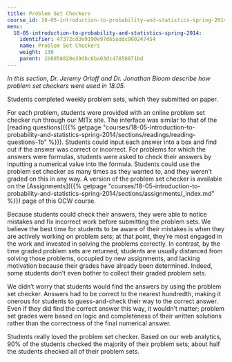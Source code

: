```yaml
---
title: Problem Set Checkers
course_id: 18-05-introduction-to-probability-and-statistics-spring-2014
menu:
  18-05-introduction-to-probability-and-statistics-spring-2014:
    identifier: 47372cd3e9190e97d65addc960247454
    name: Problem Set Checkers
    weight: 130
    parent: 1b6858820e39dbc6ba03dc47858871bd
---
```

_In this section, Dr. Jeremy Orloff and Dr. Jonathan Bloom describe how problem set checkers were used in 18.05._

Students completed weekly problem sets, which they submitted on paper.

For each problem, students were provided with an online problem set checker run through our MITx site. The interface was similar to that of the [reading questions]({{% getpage "courses/18-05-introduction-to-probability-and-statistics-spring-2014/sections/readings/reading-questions-1b" %}}). Students could input each answer into a box and find out if the answer was correct or incorrect. For problems for which the answers were formulas, students were asked to check their answers by inputting a numerical value into the formula. Students could use the problem set checker as many times as they wanted to, and they weren’t graded on this in any way. A version of the problem set checker is available on the [Assignments]({{% getpage "courses/18-05-introduction-to-probability-and-statistics-spring-2014/sections/assignments/_index.md" %}}) page of this OCW course.

Because students could check their answers, they were able to notice mistakes and fix incorrect work before submitting the problem sets. We believe the best time for students to be aware of their mistakes is when they are actively working on problem sets; at that point, they’re most engaged in the work and invested in solving the problems correctly. In contrast, by the time graded problem sets are returned, students are usually distanced from solving those problems, occupied by new assignments, and lacking motivation because their grades have already been determined. Indeed, some students don't even bother to collect their graded problem sets.

We didn’t worry that students would find the answers by using the problem set checker. Answers had to be correct to the nearest hundredth, making it onerous for students to guess-and-check their way to the correct answer. Even if they did find the correct answer this way, it wouldn’t matter; problem set grades were based on logic and completeness of their written solutions rather than the correctness of the final numerical answer.

Students really loved the problem set checker. Based on our web analytics, 90% of the students checked the majority of their problem sets; about half the students checked all of their problem sets.